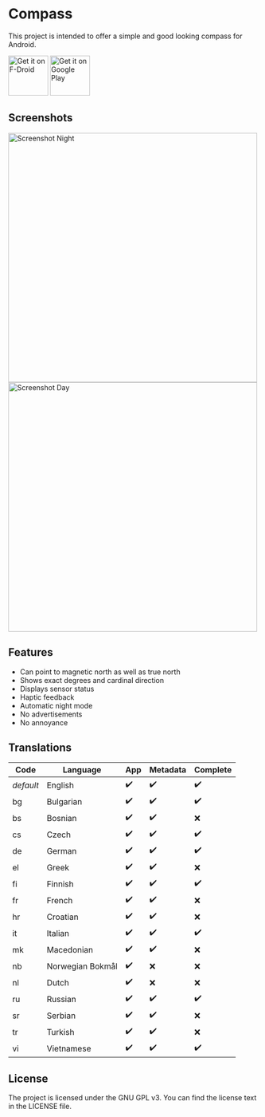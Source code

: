 # Compass

This project is intended to offer a simple and good looking compass for Android.

[<img src="https://fdroid.gitlab.io/artwork/badge/get-it-on.png"
alt="Get it on F-Droid"
height="80">](https://f-droid.org/packages/com.bobek.compass/)
[<img src="https://play.google.com/intl/en_us/badges/images/generic/en-play-badge.png"
alt="Get it on Google Play"
height="80">](https://play.google.com/store/apps/details?id=com.bobek.compass)

## Screenshots

<img src="fastlane/metadata/android/en-US/images/phoneScreenshots/1.png" alt="Screenshot Night" height="500"/>
<img src="fastlane/metadata/android/en-US/images/phoneScreenshots/2.png" alt="Screenshot Day" height="500"/>

## Features

* Can point to magnetic north as well as true north
* Shows exact degrees and cardinal direction
* Displays sensor status
* Haptic feedback
* Automatic night mode
* No advertisements
* No annoyance

## Translations

| Code      | Language         | App                | Metadata           | Complete           |
|-----------|------------------|--------------------|--------------------|--------------------|
| *default* | English          | :heavy_check_mark: | :heavy_check_mark: | :heavy_check_mark: |
| bg        | Bulgarian        | :heavy_check_mark: | :heavy_check_mark: | :heavy_check_mark: |
| bs        | Bosnian          | :heavy_check_mark: | :heavy_check_mark: | :x:                |
| cs        | Czech            | :heavy_check_mark: | :heavy_check_mark: | :heavy_check_mark: |
| de        | German           | :heavy_check_mark: | :heavy_check_mark: | :heavy_check_mark: |
| el        | Greek            | :heavy_check_mark: | :heavy_check_mark: | :x:                |
| fi        | Finnish          | :heavy_check_mark: | :heavy_check_mark: | :heavy_check_mark: |
| fr        | French           | :heavy_check_mark: | :heavy_check_mark: | :x:                |
| hr        | Croatian         | :heavy_check_mark: | :heavy_check_mark: | :x:                |
| it        | Italian          | :heavy_check_mark: | :heavy_check_mark: | :heavy_check_mark: |
| mk        | Macedonian       | :heavy_check_mark: | :heavy_check_mark: | :x:                |
| nb        | Norwegian Bokmål | :heavy_check_mark: | :x:                | :x:                |
| nl        | Dutch            | :heavy_check_mark: | :x:                | :x:                |
| ru        | Russian          | :heavy_check_mark: | :heavy_check_mark: | :heavy_check_mark: |
| sr        | Serbian          | :heavy_check_mark: | :heavy_check_mark: | :x:                |
| tr        | Turkish          | :heavy_check_mark: | :heavy_check_mark: | :x:                |
| vi        | Vietnamese       | :heavy_check_mark: | :heavy_check_mark: | :heavy_check_mark: |

## License

The project is licensed under the GNU GPL v3.
You can find the license text in the LICENSE file.
